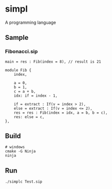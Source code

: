 # simpl

A programming language

## Sample

### Fibonacci.sip

``` simpl
main = res : Fib(index = 8), // result is 21

module Fib {
    index,

    a = 0,
    b = 1, 
    c = a + b,
    idx: if = index - 1,

    if = extract : If(v = index > 2),
    else = extract : If(v = index <= 2),
    res = res : Fib(index = idx, a = b, b = c),
    res: else = c,
},
```

## Build

``` pwsh
# windows
cmake -G Ninja
ninja
```

## Run

``` pwsh
./simplc Test.sip
```
